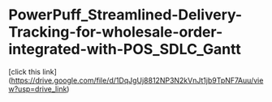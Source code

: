 # PowerPuff_Streamlined-Delivery-Tracking-for-wholesale-order-integrated-with-POS_SDLC_Gantt
[click this link] (https://drive.google.com/file/d/1DqJgUj8812NP3N2kVnJt1jb9TpNF7Auu/view?usp=drive_link)
